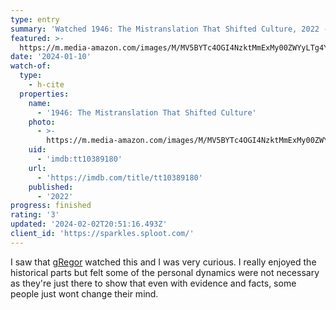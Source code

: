 ```yaml
---
type: entry
summary: 'Watched 1946: The Mistranslation That Shifted Culture, 2022 - ★★★'
featured: >-
  https://m.media-amazon.com/images/M/MV5BYTc4OGI4NzktMmExMy00ZWYyLTg4YWItM2JjMmUwZjk1ZmQ2XkEyXkFqcGdeQXVyMTk0Njc0NzU@._V1_SX300.jpg
date: '2024-01-10'
watch-of:
  type:
    - h-cite
  properties:
    name:
      - '1946: The Mistranslation That Shifted Culture'
    photo:
      - >-
        https://m.media-amazon.com/images/M/MV5BYTc4OGI4NzktMmExMy00ZWYyLTg4YWItM2JjMmUwZjk1ZmQ2XkEyXkFqcGdeQXVyMTk0Njc0NzU@._V1_SX300.jpg
    uid:
      - 'imdb:tt10389180'
    url:
      - 'https://imdb.com/title/tt10389180'
    published:
      - '2022'
progress: finished
rating: '3'
updated: '2024-02-02T20:51:16.493Z'
client_id: 'https://sparkles.sploot.com/'
---
```

I saw that [gRegor](https://gregorlove.com/2024/01/watched-1946/) watched this and I was very curious. I really enjoyed the historical parts but felt some of the personal dynamics were not necessary as they're just there to show that even with evidence and facts, some people just wont change their mind.
